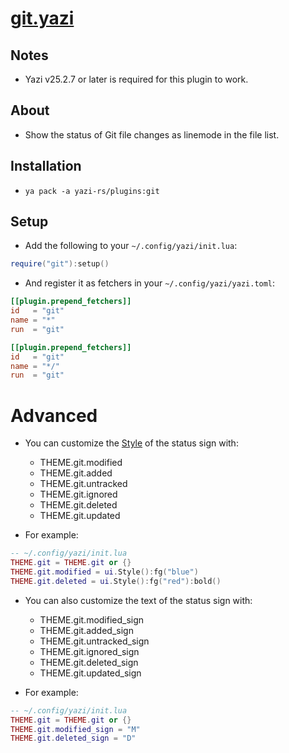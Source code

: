 # [git.yazi](https://github.com/yazi-rs/plugins/tree/main/git.yazi)

## Notes

* Yazi v25.2.7 or later is required for this plugin to work.

## About

* Show the status of Git file changes as linemode in the file list.

## Installation

* `ya pack -a yazi-rs/plugins:git`

## Setup

* Add the following to your `~/.config/yazi/init.lua`:

```lua
require("git"):setup()
```

* And register it as fetchers in your `~/.config/yazi/yazi.toml`:

```toml
[[plugin.prepend_fetchers]]
id   = "git"
name = "*"
run  = "git"

[[plugin.prepend_fetchers]]
id   = "git"
name = "*/"
run  = "git"
```

# Advanced

* You can customize the [Style](https://yazi-rs.github.io/docs/plugins/layout#style) of the status sign with:
  * THEME.git.modified
  * THEME.git.added
  * THEME.git.untracked
  * THEME.git.ignored
  * THEME.git.deleted
  * THEME.git.updated

* For example:

```lua
-- ~/.config/yazi/init.lua
THEME.git = THEME.git or {}
THEME.git.modified = ui.Style():fg("blue")
THEME.git.deleted = ui.Style():fg("red"):bold()
```

* You can also customize the text of the status sign with:
  * THEME.git.modified_sign
  * THEME.git.added_sign
  * THEME.git.untracked_sign
  * THEME.git.ignored_sign
  * THEME.git.deleted_sign
  * THEME.git.updated_sign

* For example:

```lua
-- ~/.config/yazi/init.lua
THEME.git = THEME.git or {}
THEME.git.modified_sign = "M"
THEME.git.deleted_sign = "D"
```
